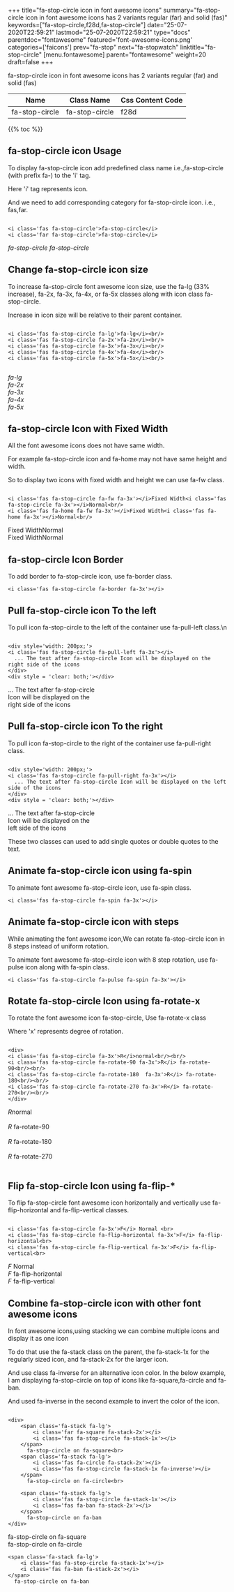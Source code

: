 +++
title="fa-stop-circle icon in font awesome icons"
summary="fa-stop-circle icon in font awesome icons has 2 variants regular (far) and solid (fas)"
keywords=["fa-stop-circle,f28d,fa-stop-circle"]
date="25-07-2020T22:59:21"
lastmod="25-07-2020T22:59:21"
type="docs"
parentdoc="fontawesome"
featured='font-awesome-icons.png'
categories=['faicons']
prev="fa-stop"
next="fa-stopwatch"
linktitle="fa-stop-circle"
[menu.fontawesome]
parent="fontawesome"
weight=20
draft=false
+++


fa-stop-circle icon in font awesome icons has 2 variants regular (far) and solid (fas)

<div class='table-responsive'><table class='table'><thead><tr><th>Name</th><th>Class Name</th><th>Css Content Code</th></tr></thead><tbody><tr><td>fa-stop-circle</td><td>fa-stop-circle</td><td>f28d</td></tr></tbody></table></div>


{{% toc %}}


## fa-stop-circle icon Usage

To display fa-stop-circle icon add predefined class name i.e.,fa-stop-circle (with prefix fa-) to the 'i' tag.

Here 'i' tag represents icon.

And we need to add corresponding category for fa-stop-circle icon. i.e., fas,far.


```

<i class='fas fa-stop-circle'>fa-stop-circle</i>
<i class='far fa-stop-circle'>fa-stop-circle</i>
```

<i class='fas fa-stop-circle'>fa-stop-circle</i>
<i class='far fa-stop-circle'>fa-stop-circle</i>




## Change fa-stop-circle icon size
To increase fa-stop-circle font awesome icon size, use the fa-lg (33% increase), fa-2x, fa-3x, fa-4x, or fa-5x classes along with icon class fa-stop-circle.

Increase in icon size will be relative to their parent container. 

```

<i class='fas fa-stop-circle fa-lg'>fa-lg</i><br/>
<i class='fas fa-stop-circle fa-2x'>fa-2x</i><br/>
<i class='fas fa-stop-circle fa-3x'>fa-3x</i><br/>
<i class='fas fa-stop-circle fa-4x'>fa-4x</i><br/>
<i class='fas fa-stop-circle fa-5x'>fa-5x</i><br/>
            
```

<i class='fas fa-stop-circle fa-lg'>fa-lg</i><br/>
<i class='fas fa-stop-circle fa-2x'>fa-2x</i><br/>
<i class='fas fa-stop-circle fa-3x'>fa-3x</i><br/>
<i class='fas fa-stop-circle fa-4x'>fa-4x</i><br/>
<i class='fas fa-stop-circle fa-5x'>fa-5x</i><br/>
            



## fa-stop-circle Icon with Fixed Width 

All the font awesome icons does not have same width.

For example fa-stop-circle icon and fa-home may not have same height and width.

So to display two icons with fixed width and height we can use fa-fw class.


```

<i class='fas fa-stop-circle fa-fw fa-3x'></i>Fixed Width<i class='fas fa-stop-circle fa-3x'></i>Normal<br/>
<i class='fas fa-home fa-fw fa-3x'></i>Fixed Width<i class='fas fa-home fa-3x'></i>Normal<br/>
```

<i class='fas fa-stop-circle fa-fw fa-3x'></i>Fixed Width<i class='fas fa-stop-circle fa-3x'></i>Normal<br/>
<i class='fas fa-home fa-fw fa-3x'></i>Fixed Width<i class='fas fa-home fa-3x'></i>Normal<br/>



## fa-stop-circle Icon Border 

To add border to fa-stop-circle icon, use fa-border class.


```
<i class='fas fa-stop-circle fa-border fa-3x'></i>

```
<i class='fas fa-stop-circle fa-border fa-3x'></i>





## Pull fa-stop-circle icon To the left

To pull icon fa-stop-circle to the left of the container use fa-pull-left class.\n

```

<div style='width: 200px;'>
<i class='fas fa-stop-circle fa-pull-left fa-3x'></i>
  ... The text after fa-stop-circle Icon will be displayed on the right side of the icons
</div>
<div style = 'clear: both;'></div>
```

<div style='width: 200px;'>
<i class='fas fa-stop-circle fa-pull-left fa-3x'></i>
  ... The text after fa-stop-circle Icon will be displayed on the right side of the icons
</div>
<div style = 'clear: both;'></div>




## Pull fa-stop-circle icon To the right
To pull icon fa-stop-circle to the right of the container use fa-pull-right class.

```

<div style='width: 200px;'>
<i class='fas fa-stop-circle fa-pull-right fa-3x'></i>
  ... The text after fa-stop-circle Icon will be displayed on the left side of the icons
</div>
<div style = 'clear: both;'></div>
```

<div style='width: 200px;'>
<i class='fas fa-stop-circle fa-pull-right fa-3x'></i>
  ... The text after fa-stop-circle Icon will be displayed on the left side of the icons
</div>
<div style = 'clear: both;'></div>

These two classes can used to add single quotes or double quotes to the text.


## Animate fa-stop-circle icon using fa-spin
To animate font awesome fa-stop-circle icon, use fa-spin class.

```
<i class='fas fa-stop-circle fa-spin fa-3x'></i>
```
<i class='fas fa-stop-circle fa-spin fa-3x'></i>




## Animate fa-stop-circle icon with steps
While animating the font awesome icon,We can rotate fa-stop-circle icon in 8 steps instead of uniform rotation.

To animate font awesome fa-stop-circle icon with 8 step rotation, use fa-pulse icon along with fa-spin class.


```
<i class='fas fa-stop-circle fa-pulse fa-spin fa-3x'></i>

```
<i class='fas fa-stop-circle fa-pulse fa-spin fa-3x'></i>





## Rotate fa-stop-circle Icon using fa-rotate-x
To rotate the font awesome icon fa-stop-circle, Use fa-rotate-x class

Where 'x' represents degree of rotation.


```

<div>
<i class='fas fa-stop-circle fa-3x'>R</i>normal<br/><br/>
<i class='fas fa-stop-circle fa-rotate-90 fa-3x'>R</i> fa-rotate-90<br/><br/> 
<i class='fas fa-stop-circle fa-rotate-180  fa-3x'>R</i> fa-rotate-180<br/><br/> 
<i class='fas fa-stop-circle fa-rotate-270 fa-3x'>R</i> fa-rotate-270<br/><br/>
</div>
```

<div>
<i class='fas fa-stop-circle fa-3x'>R</i>normal<br/><br/>
<i class='fas fa-stop-circle fa-rotate-90 fa-3x'>R</i> fa-rotate-90<br/><br/> 
<i class='fas fa-stop-circle fa-rotate-180  fa-3x'>R</i> fa-rotate-180<br/><br/> 
<i class='fas fa-stop-circle fa-rotate-270 fa-3x'>R</i> fa-rotate-270<br/><br/>
</div>




## Flip fa-stop-circle Icon using fa-flip-*
To flip fa-stop-circle font awesome icon horizontally and vertically use fa-flip-horizontal and fa-flip-vertical classes. 

```

<i class='fas fa-stop-circle fa-3x'>F</i> Normal <br>
<i class='fas fa-stop-circle fa-flip-horizontal fa-3x'>F</i> fa-flip-horizontal<br>
<i class='fas fa-stop-circle fa-flip-vertical fa-3x'>F</i> fa-flip-vertical<br>
```

<i class='fas fa-stop-circle fa-3x'>F</i> Normal <br>
<i class='fas fa-stop-circle fa-flip-horizontal fa-3x'>F</i> fa-flip-horizontal<br>
<i class='fas fa-stop-circle fa-flip-vertical fa-3x'>F</i> fa-flip-vertical<br>




## Combine fa-stop-circle icon with other font awesome icons
In font awesome icons,using stacking we can combine multiple icons and display it as one icon 

To do that use the fa-stack class on the parent, the fa-stack-1x for the regularly sized icon, and fa-stack-2x for the larger icon.

And use class fa-inverse for an alternative icon color. 
In the below example, I am displaying fa-stop-circle on top of icons like fa-square,fa-circle and fa-ban.

And used fa-inverse in the second example to invert the color of the icon.

```

<div>
    <span class='fa-stack fa-lg'>
        <i class='far fa-square fa-stack-2x'></i>
        <i class='fas fa-stop-circle fa-stack-1x'></i>
    </span>
      fa-stop-circle on fa-square<br>
    <span class='fa-stack fa-lg'>
        <i class='fas fa-circle fa-stack-2x'></i>
        <i class='fas fa-stop-circle fa-stack-1x fa-inverse'></i>
    </span>
      fa-stop-circle on fa-circle<br>

    <span class='fa-stack fa-lg'>
        <i class='fas fa-stop-circle fa-stack-1x'></i>
        <i class='fas fa-ban fa-stack-2x'></i>
    </span>
      fa-stop-circle on fa-ban
</div>
```

<div>
    <span class='fa-stack fa-lg'>
        <i class='far fa-square fa-stack-2x'></i>
        <i class='fas fa-stop-circle fa-stack-1x'></i>
    </span>
      fa-stop-circle on fa-square<br>
    <span class='fa-stack fa-lg'>
        <i class='fas fa-circle fa-stack-2x'></i>
        <i class='fas fa-stop-circle fa-stack-1x fa-inverse'></i>
    </span>
      fa-stop-circle on fa-circle<br>

    <span class='fa-stack fa-lg'>
        <i class='fas fa-stop-circle fa-stack-1x'></i>
        <i class='fas fa-ban fa-stack-2x'></i>
    </span>
      fa-stop-circle on fa-ban
</div>






